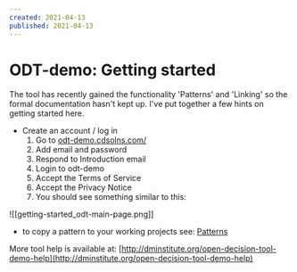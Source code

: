 ```yaml
---
created: 2021-04-13
published: 2021-04-13
---
```


# ODT-demo: Getting started

The tool has recently gained the functionality 'Patterns' and 'Linking' so the formal documentation hasn't kept up. I've put together a few hints on getting started here.

-   Create an account / log in
    1.  Go to [odt-demo.cdsolns.com/](http://odt-demo.cdsolns.com/)
    2.  Add email and password
    3.  Respond to Introduction email
    4.  Login to odt-demo
    5.  Accept the Terms of Service
    6.  Accept the Privacy Notice
    7.  You should see something similar to this:
    
![[getting-started_odt-main-page.png]]

-   to copy a pattern to your working projects see: [Patterns](http://coherentdecisionsolutions.com/?page_id=567)

More tool help is available at: [http://dminstitute.org/open-decision-tool-demo-help](http://dminstitute.org/open-decision-tool-demo-help)
